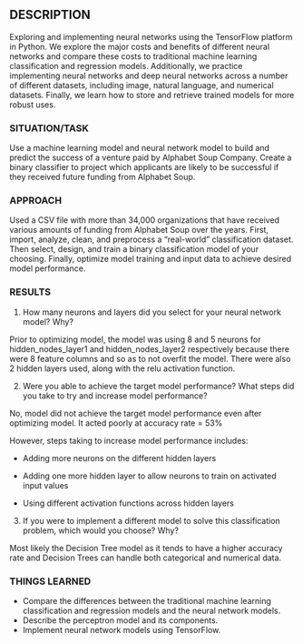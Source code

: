 ## DESCRIPTION
Exploring and implementing neural networks using the TensorFlow platform in Python. We explore the major costs and benefits of different neural networks and compare these costs to traditional machine learning classification and regression models. Additionally, we practice implementing neural networks and deep neural networks across a number of different datasets, including image, natural language, and numerical datasets. Finally, we learn how to store and retrieve trained models for more robust uses.

### SITUATION/TASK
Use a machine learning model and neural network model to build and predict the success of a venture paid by Alphabet Soup Company.
Create a binary classifier to project which applicants are likely to be successful if they received future funding from Alphabet Soup. 

### APPROACH
Used a CSV file with more than 34,000 organizations that have received various amounts of funding from Alphabet Soup over the years.
First, import, analyze, clean, and preprocess a “real-world” classification dataset. Then select, design, and train a binary classification model of your choosing. Finally, optimize model training and input data to achieve desired model performance.

### RESULTS
1) How many neurons and layers did you select for your neural network model? Why?

Prior to optimizing model, the model was using 8 and 5 neurons for hidden_nodes_layer1 and hidden_nodes_layer2
respectively because there were 8 feature columns and so as to not overfit the model.
There were also 2 hidden layers used, along with the relu activation function.

2) Were you able to achieve the target model performance? What steps did you take to try and increase model performance?

No, model did not achieve the target model performance even after optimizing model. It acted poorly at accuracy rate = 53%

However, steps taking to increase model performance includes:
* Adding more neurons on the different hidden layers
* Adding one more hidden layer to allow neurons to train on activated input values

* Using different activation functions across hidden layers

3) If you were to implement a different model to solve this classification problem, which would you choose? Why?

Most likely the Decision Tree model as it tends to have a higher accuracy rate and Decision Trees can handle both categorical and numerical data.

### THINGS LEARNED
* Compare the differences between the traditional machine learning classification and regression models and the neural network models.
* Describe the perceptron model and its components.
* Implement neural network models using TensorFlow.

